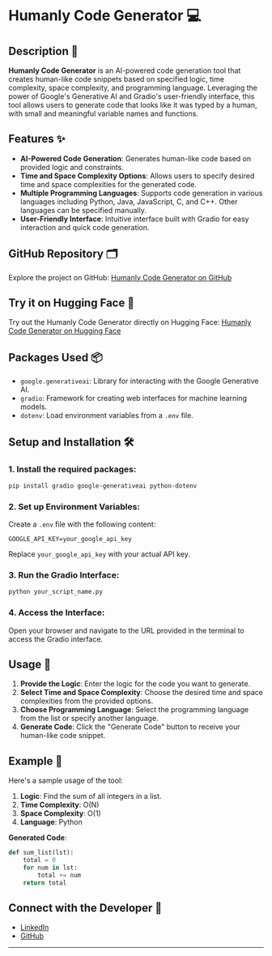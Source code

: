 # Humanly Code Generator 💻

## Description 📜

**Humanly Code Generator** is an AI-powered code generation tool that creates human-like code snippets based on specified logic, time complexity, space complexity, and programming language. Leveraging the power of Google's Generative AI and Gradio's user-friendly interface, this tool allows users to generate code that looks like it was typed by a human, with small and meaningful variable names and functions.

## Features ✨

- **AI-Powered Code Generation**: Generates human-like code based on provided logic and constraints.
- **Time and Space Complexity Options**: Allows users to specify desired time and space complexities for the generated code.
- **Multiple Programming Languages**: Supports code generation in various languages including Python, Java, JavaScript, C, and C++. Other languages can be specified manually.
- **User-Friendly Interface**: Intuitive interface built with Gradio for easy interaction and quick code generation.

## GitHub Repository 🗂️

Explore the project on GitHub: [Humanly Code Generator on GitHub](https://github.com/yourusername/humanly-code-generator)

## Try it on Hugging Face 🚀

Try out the Humanly Code Generator directly on Hugging Face: [Humanly Code Generator on Hugging Face](https://huggingface.co/spaces/harizh/CodeHumanly)

## Packages Used 📦

- `google.generativeai`: Library for interacting with the Google Generative AI.
- `gradio`: Framework for creating web interfaces for machine learning models.
- `dotenv`: Load environment variables from a `.env` file.

## Setup and Installation 🛠️

### 1. Install the required packages:

```bash
pip install gradio google-generativeai python-dotenv
```

### 2. Set up Environment Variables:

Create a `.env` file with the following content:

```env
GOOGLE_API_KEY=your_google_api_key
```

Replace `your_google_api_key` with your actual API key.

### 3. Run the Gradio Interface:

```bash
python your_script_name.py
```

### 4. Access the Interface:

Open your browser and navigate to the URL provided in the terminal to access the Gradio interface.

## Usage 📑

1. **Provide the Logic**: Enter the logic for the code you want to generate.
2. **Select Time and Space Complexity**: Choose the desired time and space complexities from the provided options.
3. **Choose Programming Language**: Select the programming language from the list or specify another language.
4. **Generate Code**: Click the "Generate Code" button to receive your human-like code snippet.

## Example 🌟

Here's a sample usage of the tool:

1. **Logic**: Find the sum of all integers in a list.
2. **Time Complexity**: O(N)
3. **Space Complexity**: O(1)
4. **Language**: Python

**Generated Code**:

```python
def sum_list(lst):
    total = 0
    for num in lst:
        total += num
    return total
```

## Connect with the Developer 🤝

- [LinkedIn](https://www.linkedin.com/in/harizh)
- [GitHub](https://github.com/isharizh)

---
